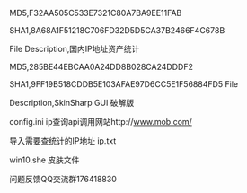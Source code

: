MD5,F32AA505C533E7321C80A7BA9EE11FAB 

SHA1,8A68A1F51218C706FD32D5D5CA37B2466F4C678B 

File Description,国内IP地址资产统计

MD5,285BE44EBCAA0A24DD8B028CA24DDDF2 

SHA1,9FF19B518CDDB5E103AFAE97D6CC5E1F56884FD5 File 

Description,SkinSharp GUI 破解版

config.ini ip查询api调用网站http://www.mob.com/

导入需要查统计的IP地址 ip.txt

win10.she 皮肤文件

问题反馈QQ交流群176418830


